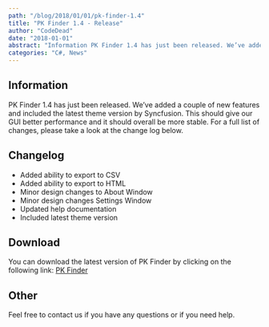 ```yaml
---
path: "/blog/2018/01/01/pk-finder-1.4"
title: "PK Finder 1.4 - Release"
author: "CodeDead"
date: "2018-01-01"
abstract: "Information PK Finder 1.4 has just been released. We’ve added a couple of new features and included the latest theme version by Syncfusion. This should give our GUI better performance and it should overall be more stable. For a full list of changes, please take..."
categories: "C#, News"
---
```

## Information

PK Finder 1.4 has just been released. We’ve added a couple of new features and included the latest theme version by Syncfusion. This should give our GUI better performance and it should overall be more stable. For a full list of changes, please take a look at the change log below.

## Changelog

* Added ability to export to CSV
* Added ability to export to HTML
* Minor design changes to About Window
* Minor design changes Settings Window
* Updated help documentation
* Included latest theme version

## Download

You can download the latest version of PK Finder by clicking on the following link:
<a href="/software/pk-finder">PK Finder</a>

## Other

Feel free to contact us if you have any questions or if you need help.
